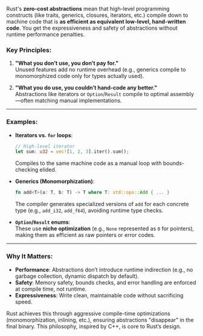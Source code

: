 Rust's **zero-cost abstractions** mean that high-level programming constructs (like traits, generics, closures, iterators, etc.) compile down to machine code that is **as efficient as equivalent low-level, hand-written code**. You get the expressiveness and safety of abstractions without runtime performance penalties.  

### Key Principles:
1. **"What you don’t use, you don’t pay for."**  
   Unused features add no runtime overhead (e.g., generics compile to monomorphized code only for types actually used).

2. **"What you do use, you couldn’t hand-code any better."**  
   Abstractions like iterators or `Option`/`Result` compile to optimal assembly—often matching manual implementations.

---

### Examples:
- **Iterators vs. `for` loops**:  
  ```rust
  // High-level iterator
  let sum: u32 = vec![1, 2, 3].iter().sum();
  ```
  Compiles to the same machine code as a manual loop with bounds-checking elided.

- **Generics (Monomorphization)**:  
  ```rust
  fn add<T>(a: T, b: T) -> T where T: std::ops::Add { ... }
  ```
  The compiler generates specialized versions of `add` for each concrete type (e.g., `add_i32`, `add_f64`), avoiding runtime type checks.

- **`Option`/`Result` enums**:  
  These use **niche optimization** (e.g., `None` represented as `0` for pointers), making them as efficient as raw pointers or error codes.

---

### Why It Matters:
- **Performance**: Abstractions don’t introduce runtime indirection (e.g., no garbage collection, dynamic dispatch by default).
- **Safety**: Memory safety, bounds checks, and error handling are enforced at compile time, not runtime.
- **Expressiveness**: Write clean, maintainable code without sacrificing speed.

Rust achieves this through aggressive compile-time optimizations (monomorphization, inlining, etc.), ensuring abstractions "disappear" in the final binary. This philosophy, inspired by C++, is core to Rust’s design.
